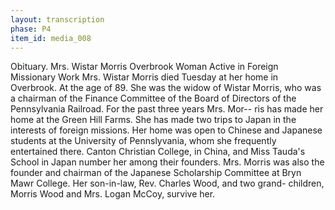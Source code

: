 ```yaml
---
layout: transcription
phase: P4
item_id: media_008
---
```


Obituary.
Mrs. Wistar Morris
Overbrook Woman Active in Foreign 
Missionary Work
Mrs. Wistar Morris died Tuesday at 
her home in Overbrook. At the age
of 89. She was the widow of Wistar
Morris, who was a chairman of the
Finance Committee of the Board of
Directors of the Pennsylvania Railroad.
For the past three years Mrs. Mor--
ris has made her home at the Green
Hill Farms. She has made two trips
to Japan in the interests of foreign
missions. Her home was open to
Chinese and Japanese students at the
University of Pennslyvania, whom she
frequently entertained there. Canton
Christian College, in China, and Miss
Tauda's School in Japan number her 
among their founders. Mrs. Morris was
also the founder and chairman of the
Japanese Scholarship Committee at
Bryn Mawr College. Her son-in-law,
Rev. Charles Wood, and two grand-
children, Morris Wood and Mrs. Logan
McCoy, survive her.
